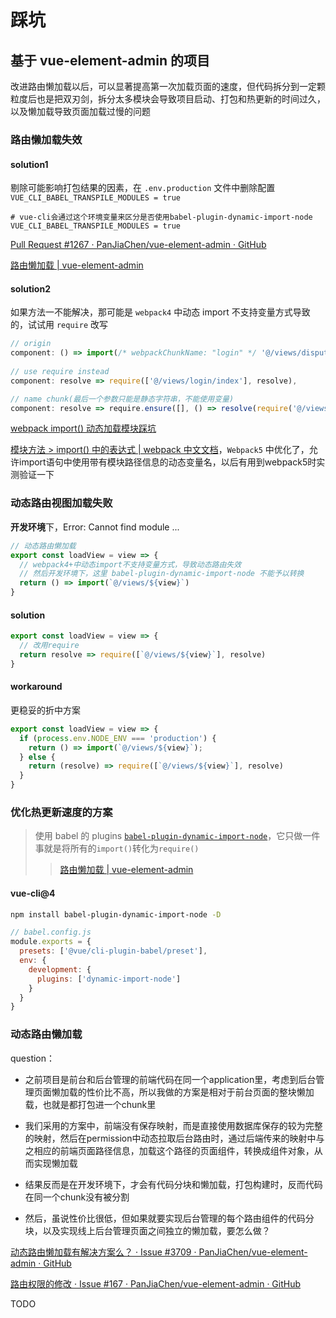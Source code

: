# 踩坑

## 基于 vue-element-admin 的项目

改进路由懒加载以后，可以显著提高第一次加载页面的速度，但代码拆分到一定颗粒度后也是把双刃剑，拆分太多模块会导致项目启动、打包和热更新的时间过久，以及懒加载导致页面加载过慢的问题

### 路由懒加载失效

#### solution1

剔除可能影响打包结果的因素，在  `.env.production` 文件中删除配置 `VUE_CLI_BABEL_TRANSPILE_MODULES = true`

```shell
# vue-cli会通过这个环境变量来区分是否使用babel-plugin-dynamic-import-node
VUE_CLI_BABEL_TRANSPILE_MODULES = true
```

[Pull Request #1267 · PanJiaChen/vue-element-admin · GitHub](https://github.com/PanJiaChen/vue-element-admin/pull/1267#issuecomment-434619054)

[路由懒加载 | vue-element-admin](https://panjiachen.github.io/vue-element-admin-site/zh/guide/advanced/lazy-loading.html#vue-cli-3-该方案已淘汰)

#### solution2

如果方法一不能解决，那可能是 `webpack4` 中动态 import 不支持变量方式导致的，试试用 `require` 改写

```js
// origin
component: () => import(/* webpackChunkName: "login" */ '@/views/dispute/login'),
  
// use require instead
component: resolve => require(['@/views/login/index'], resolve),

// name chunk(最后一个参数只能是静态字符串，不能使用变量)
component: resolve => require.ensure([], () => resolve(require('@/views/login/index')), 'login'),
```

[webpack import() 动态加载模块踩坑](https://segmentfault.com/a/1190000015648036)

[模块方法 > import() 中的表达式 | webpack 中文文档](https://webpack.docschina.org/api/module-methods/#dynamic-expressions-in-import)，`Webpack5` 中优化了，允许import语句中使用带有模块路径信息的动态变量名，以后有用到webpack5时实测验证一下



### 动态路由视图加载失败

**开发环境**下，Error: Cannot find module ...

```js
// 动态路由懒加载
export const loadView = view => {
  // webpack4+中动态import不支持变量方式，导致动态路由失效
  // 然后开发环境下，这里 babel-plugin-dynamic-import-node 不能予以转换
  return () => import(`@/views/${view}`)
}
```

#### solution 

```js
export const loadView = view => {
  // 改用require
  return resolve => require([`@/views/${view}`], resolve)
}
```

#### workaround

更稳妥的折中方案

```js
export const loadView = view => {
  if (process.env.NODE_ENV === 'production') {
    return () => import(`@/views/${view}`);
  } else {
    return (resolve) => require([`@/views/${view}`], resolve)
  }
}
```



### 优化热更新速度的方案

> 使用 babel 的 plugins [`babel-plugin-dynamic-import-node`](https://github.com/airbnb/babel-plugin-dynamic-import-node)，它只做一件事就是将所有的`import()`转化为`require()`
>
> > [路由懒加载 | vue-element-admin](https://panjiachen.github.io/vue-element-admin-site/zh/guide/advanced/lazy-loading.html#新方案)

#### vue-cli@4

```bash
npm install babel-plugin-dynamic-import-node -D
```

```js
// babel.config.js
module.exports = {
  presets: ['@vue/cli-plugin-babel/preset'],
  env: {
    development: {
      plugins: ['dynamic-import-node']
    }
  }
}
```



### 动态路由懒加载

question：

- 之前项目是前台和后台管理的前端代码在同一个application里，考虑到后台管理页面懒加载的性价比不高，所以我做的方案是相对于前台页面的整块懒加载，也就是都打包进一个chunk里

- 我们采用的方案中，前端没有保存映射，而是直接使用数据库保存的较为完整的映射，然后在permission中动态拉取后台路由时，通过后端传来的映射中与之相应的前端页面路径信息，加载这个路径的页面组件，转换成组件对象，从而实现懒加载
- 结果反而是在开发环境下，才会有代码分块和懒加载，打包构建时，反而代码在同一个chunk没有被分割
- 然后，虽说性价比很低，但如果就要实现后台管理的每个路由组件的代码分块，以及实现线上后台管理页面之间独立的懒加载，要怎么做？

[动态路由懒加载有解决方案么？ · Issue #3709 · PanJiaChen/vue-element-admin · GitHub](https://github.com/PanJiaChen/vue-element-admin/issues/3709)

[路由权限的修改 · Issue #167 · PanJiaChen/vue-element-admin · GitHub](https://github.com/PanJiaChen/vue-element-admin/issues/167#issuecomment-401584177)

TODO

